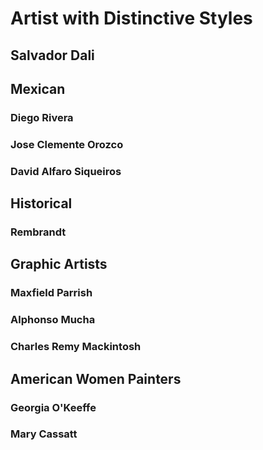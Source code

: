 # Artist with Distinctive Styles

## Salvador Dali

## Mexican

### Diego Rivera

### Jose Clemente Orozco

### David Alfaro Siqueiros


## Historical

### Rembrandt

## Graphic Artists

### Maxfield Parrish

### Alphonso Mucha

### Charles Remy Mackintosh

## American Women Painters

### Georgia O'Keeffe
### Mary Cassatt